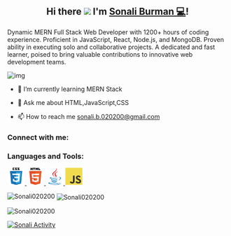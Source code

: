 <h2 align="center">
  Hi there <img src="https://media.giphy.com/media/hvRJCLFzcasrR4ia7z/giphy.gif" width="28"> I'm <a href="https://www.linkedin.com/in/sonali-burman-050156217/">Sonali Burman 💻</a>!
</h2>

Dynamic MERN Full Stack Web Developer with 1200+ hours of coding experience. Proficient in JavaScript, React, Node.js, and MongoDB. Proven ability in executing solo and collaborative projects. A dedicated and fast learner, poised to bring valuable contributions to innovative web development teams.



<img src="https://user-images.githubusercontent.com/74038190/212750155-3ceddfbd-19d3-40a3-87af-8d329c8323c4.gif" alt="img"/>

- 🌱 I’m currently learning MERN Stack

- 💬 Ask me about HTML,JavaScript,CSS

- 📫 How to reach me sonali.b.020200@gmail.com

<h3 align="left">Connect with me:</h3>
<p align="left">
</p>

<h3 align="left">Languages and Tools:</h3>
<p align="left"> <a href="https://www.w3schools.com/css/" target="_blank" rel="noreferrer"> <img src="https://raw.githubusercontent.com/devicons/devicon/master/icons/css3/css3-original-wordmark.svg" alt="css3" width="40" height="40"/> </a> <a href="https://www.w3.org/html/" target="_blank" rel="noreferrer"> <img src="https://raw.githubusercontent.com/devicons/devicon/master/icons/html5/html5-original-wordmark.svg" alt="html5" width="40" height="40"/> </a> <a href="https://www.java.com" target="_blank" rel="noreferrer"> <img src="https://raw.githubusercontent.com/devicons/devicon/master/icons/java/java-original.svg" alt="java" width="40" height="40"/> </a> <a href="https://developer.mozilla.org/en-US/docs/Web/JavaScript" target="_blank" rel="noreferrer"> <img src="https://raw.githubusercontent.com/devicons/devicon/master/icons/javascript/javascript-original.svg" alt="javascript" width="40" height="40"/> </a> </p>

<p><img align="left" src="https://github-readme-stats.vercel.app/api/top-langs?username=Sonali020200&show_icons=true&locale=en&layout=compact" alt="Sonali020200" /></p>

<p>&nbsp;<img align="center" src="https://github-readme-stats.vercel.app/api?username=Sonali020200&show_icons=true&locale=en" alt="Sonali020200" /></p>

<p><img align="center" src="https://github-readme-streak-stats.herokuapp.com/?user=Sonali020200&" alt="Sonali020200" /></p>
<a href="https://github-readme-stats.vercel.app/api/top-langs/?username=Sonali020200&theme=tokyonight"></a>
<a href="https://github.com/Sonali020200"><img alt="Sonali Activity" src="https://github-readme-activity-graph.vercel.app/graph?username=Sonali020200&bg_color=ffcfe9&color=9e4c98&line=9e4c98&point=403d3d&area=true&hide_border=true" /></a>
